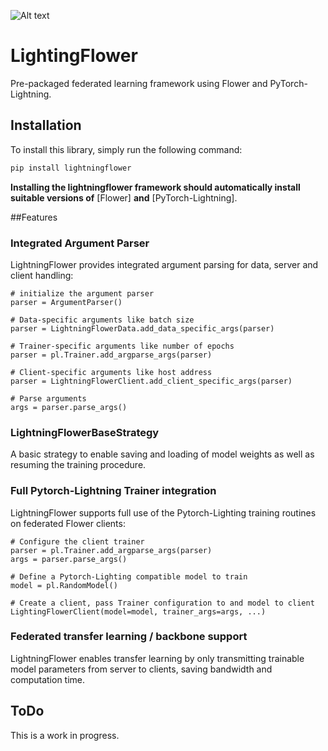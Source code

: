 ![Alt text](lightningflower_logo.PNG?raw=true "Logo")

# LightingFlower


Pre-packaged federated learning framework using Flower and
PyTorch-Lightning.

## Installation

To install this library, simply run the following command:

```sh
pip install lightningflower
```

**Installing the lightningflower framework should automatically install suitable versions
of** [Flower] **and** [PyTorch-Lightning].


##Features

### Integrated Argument Parser
LightningFlower provides integrated argument parsing for data, server and client handling:

```
# initialize the argument parser
parser = ArgumentParser()

# Data-specific arguments like batch size
parser = LightningFlowerData.add_data_specific_args(parser)

# Trainer-specific arguments like number of epochs
parser = pl.Trainer.add_argparse_args(parser)

# Client-specific arguments like host address
parser = LightningFlowerClient.add_client_specific_args(parser)

# Parse arguments
args = parser.parse_args()
```

### LightningFlowerBaseStrategy
A basic strategy to enable saving and loading of model weights as well as resuming the training procedure.

### Full Pytorch-Lightning Trainer integration
LightningFlower supports full use of the Pytorch-Lighting training routines on federated Flower clients:

```
# Configure the client trainer
parser = pl.Trainer.add_argparse_args(parser)
args = parser.parse_args()

# Define a Pytorch-Lighting compatible model to train
model = pl.RandomModel()

# Create a client, pass Trainer configuration to and model to client
LightingFlowerClient(model=model, trainer_args=args, ...)
```

### Federated transfer learning / backbone support
LightningFlower enables transfer learning by only transmitting trainable model parameters
from server to clients, saving bandwidth and computation time.


## ToDo
This is a work in progress.